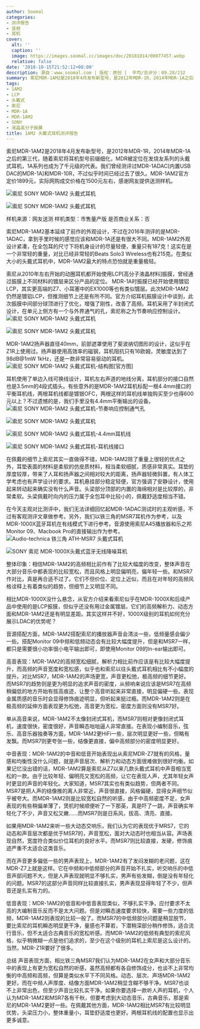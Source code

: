 ```yaml
---
author: Soomal
categories:
- 测评报告
- 音频
- 耳机
cover:
  alt: ''
  caption: ''
  image: https://images.soomal.cc/images/doc/20181014/00077457.webp
  relative: false
date: '2018-10-15T21:52:12+08:00'
description: 源自：www.soomal.com | 版权：原创 |  平均/总评分：09.28/232
summary: 索尼MDR-1AM2是2018年4月发布新型号，是2012年MDR-1R，2014年MDR-1A之后的第三代。随着索尼将耳机型号前缀细化，MDR被定位在发烧友系列的头戴式耳机，1A系列也成为了千元级的代表。
tags:
- 1AM2
- LCP
- 头戴式
- 索尼
- MDR-1A
- MDR-1AM2
- SONY
- 液晶高分子振膜
title: 1AM2 头戴式耳机测评报告
---
```


索尼MDR-1AM2是2018年4月发布新型号，是2012年MDR-1R，2014年MDR-1A之后的第三代，随着索尼将耳机型号前缀细化，MDR被定位在发烧友系列的头戴式耳机，1A系列也成为了千元级的代表。我们曾经测评过MDR-1ADAC[内置USB DAC的MDR-1A]和MDR-10R，不过似乎时间已经过去了很久。MDR-1AM2官方定价1899元，实际网购成交价格在1500元左右，感谢网友提供送测样机。



![索尼 SONY MDR-1AM2 头戴式耳机](https://images.soomal.cc/images/doc/20181008/00077234_01.webp)



![索尼 SONY MDR-1AM2 头戴式耳机](https://images.soomal.cc/images/doc/20181008/00077233_01.webp)



样机来源：网友送测
样机类型：市售量产版
是否商业关系：否



索尼MDR-1AM2基本延续了前作的外观设计，不过在2016年测评的是MDR-1ADAC，拿到手里时候的感觉应该和MDR-1A还是有很大不同。MDR-1AM2外观设计紧凑，在全包耳的尺寸下将机身设计的尽量轻便，重量只有187克！这实在是一个非常轻的重量，对比已经非常轻的Beats Solo3 Wireless也有215克。在类似大小的头戴式耳机中，MDR-1AM2最大的特点恐怕就是重量极轻。

索尼从2010年左右开始的动圈耳机都开始使用LCP[高分子液晶材料]振膜，曾经通过振膜上不同材料的镀层来区分产品的定位。 MDR-1A时振膜已经开始使用镀铝LCP，其实更高端的Z7、小耳塞中的EX1000等也有类似镀层。此次MDR-1AM2仍然是镀铝LCP，但推测细节上还是有所不同。官方介绍耳机振膜设计中谈到，此次振膜中间部分球顶进行了优化，增强了刚性，改善了高频。耳机采用了半封闭式设计，在单元上侧方有一个与外界通气的孔，索尼称之为节奏响应控制设计。
![索尼 SONY MDR-1AM2 头戴式耳机](https://images.soomal.cc/images/doc/20181008/00077243_01.webp)




![索尼 SONY MDR-1AM2 头戴式耳机](https://images.soomal.cc/images/doc/20181008/00077244_01.webp)




MDR-1AM2扬声器直径40mm，前部遮罩使用了斐波纳切图形的设计，这似乎在Z1R上使用过。扬声器使用高效率的磁钢，耳机阻抗只有16欧姆，灵敏度达到了98dB@1mW 1kHz，还是一款非常容易驱动的耳机。
![索尼 SONY MDR-1AM2 头戴式耳机-结构图[官方图]](https://images.soomal.cc/images/doc/20181014/00077456.webp)




耳机使用了单边入线可换线设计，耳机左右声道的地线分离，耳机部分的接口自然也是3.5mm的4段式插头。有些意外的是MDR-1AM2耳机标配一根4.4mm接口的平衡耳机线，两根耳机线都是镀银OFC，两根这样的耳机线单独购买至少也得600元以上？不过遗憾的是，我们手里没有4.4mm平衡输出的设备。
![索尼 SONY MDR-1AM2 头戴式耳机-节奏响应控制通气孔](https://images.soomal.cc/images/doc/20181008/00077239_01.webp)




![索尼 SONY MDR-1AM2 头戴式耳机](https://images.soomal.cc/images/doc/20181008/00077237_01.webp)




![索尼 SONY MDR-1AM2 头戴式耳机-4.4mm耳机线](https://images.soomal.cc/images/doc/20181008/00077246_01.webp)




![索尼 SONY MDR-1AM2 头戴式耳机-耳机线接口](https://images.soomal.cc/images/doc/20181008/00077248_01.webp)




在佩戴的细节上索尼其实一直做得不错，MDR-1AM2除了重量上很轻的优点之外，耳垫表面的材料是柔软的仿皮质材料，相当柔软细腻，质感非常真实。耳垫的厚度较厚，带来了人耳和扬声器之间相对较大的距离，扬声器轻微斜置，有人体工学考虑也有声学设计的要求。耳机悬挂部分稳定轻便，官方强调了安静设计，使用起来转动起来确实没有什么声音。头梁部分顶部的内置的海绵相对是比较厚的，非常柔软。头梁佩戴时向内的压力属于全包耳中比较小的，佩戴舒适度相当不错。

在今天主观对比测评中，我们无法详细回忆起MDR-1ADAC测试时的主观听感，不过有客观测评文章做参考。另外，我们以铁三角的MSR7耳机作为参考，以及MDR-1000X蓝牙耳机在有线模式下进行参考。音源使用索尼A45播放器和乐之邦Monitor 09、Macbook Pro的直接输出作为参考。
![Audio-technica 铁三角 ATH-MSR7 头戴式耳机](https://images.soomal.cc/images/doc/20151010/00055371_01.webp)




![SONY 索尼 MDR-1000X头戴式蓝牙无线降噪耳机](https://images.soomal.cc/images/doc/20170301/00066646_01.webp)




整体印象：相信MDR-1AM2的高频相比前作有了比较大幅度的改变，整体声音在大部分音乐中都表现的比较宽松，而且风格上明显偏明亮，偏年轻一些。和MSR7作对比，真是再合适不过了。它们不但价位、定位上近似，而且在对年轻的高频风格诠释上有着类似的趋势，但细节上又明显不同。

相比MDR-1000X没什么悬念，从官方介绍来看索尼似乎在MDR-1000X和后续产品中使用的是LCP振膜，但似乎还没有用过金属镀层。它们的高频解析力、动态方面和MDR-1AM2还是有明显差距。其实这样并不好，1000X级别的耳机如何充分展示LDAC的优势呢？

音源搭配方面，MDR-1AM2搭配索尼的播放器声音会清淡一些，低频量感会偏少一些。搭配Monitor 09中频和低频动态会有比较大幅度提升，但是和MSR7一样，都只是需要很小功率很小电平输出即可，即使用Monitor 09的In-ear输出即可。

高音表现：MDR-1AM2的高频宽松细腻，解析力相比前作应该是有比较大幅度提升，而高频的声音宽度和宽松感，似乎也和索尼以往头戴式耳机相比有不小幅度的提升。对比MSR7，MDR-1AM2的声场更宽，声音更松弛，极高频的细节更好。而MSR7的趋势则是更为明显的追求声音的密度，从频响来说应该是MSR7在高频稍偏低的地方开始有拔高痕迹，让整个高音听起来非常直接，明显偏硬一些。表现金属质感的音乐时会显得修饰痕迹明显，但听起来挺过瘾。而MDR-1AM2则是在极高频的延伸方面表现更为松弛，高音更为宽松，密度方面则没有MSR7好。

单从高音来说，MDR-1AM2不太像封闭式耳机，而MSR7则相对更像封闭式耳机，速度很快，密度很好，声音瞬态咄咄逼人非常直接。在表现小编制音乐，弦乐、高音乐器独奏等方面，MDR-1AM2更HiFi一些，层次明显更好一些，但略有发飘。而MSR7则更夸张一些，结像更直接，偏中高频部分的密度明显更好。

中音表现：MDR-1AM2的中音和低音开始表现出从索尼MDR-Z7就有的风格，量感和均衡性没什么问题，就是声音层次、解析力和动态方面很难做到很好均衡。如果记忆没出错的话，MDR-1AM2算是索尼从Z7以来几款头戴式耳机中声音相当宽松的一款。由于比较年轻、偏明亮又宽松的高频，让它在表现人声，尤其年轻女声时更显的声音的年轻化。大家知道，MSR7其实也有类似趋势，但两者不同。MSR7是把人声的结像推的离人非常近，声音很直接，风格偏硬，显得女声细节似乎被夸大。而MDR-1AM2则是比较宽松自然的听感，由于中高频密度不足，女声表现的有些稍偏单薄了，煲机时候顺便听了一下那英，真是吓了一跳，声音确实年轻化了不少，声音又松又嫩……而MSR7则是日系风，拔高、清亮、直接。

如果用MDR-1AM2来听一些大动态交响乐，我们认为它的表现优于MRS7，它的动态和声音层次都是优于MSR7的，声音宽松，面对大动态时也相当从容。声场表现自然，宽度符合类似价位耳机的良好水平。而MSR7则比较直接，发硬，修饰痕迹严重不太适合这类音乐。

而在声音更多偏低一些的男声表现上，MDR-1AM2有了发闷发糊的老问题，这在MDR-Z7上就是这样。它在中频和中低频部分的声音开始不扎实，听交响乐的中低音声部问题不大，但是人声表现就明显不够扎实，男声有些发糊，倒是没有年轻化的问题。MSR7的这部分声音同样比较直接扎实，男声表现显得年轻了不少，但声音还是扎实有力的。

低音表现：MDR-1AM2的低音和中低音表现类似，不够扎实干净，应付要求不太高的大编制音乐反而不是太大问题。但是对瞬态速度要求较快，需要一些力度的低频，MDR-1AM2则表现的比较一般了。而MSR7的中低频部分问题是稍显脱节，要比索尼的耳机瞬态明显更干净，量感也不算若，下潜稍深部分稍作修饰，适合流行音乐，但不太适合古典音乐的宽松听感。而MDR-1AM2的低频有典型的索尼风格，似乎稍微糊一点是他们追求的，至少在这个级别的耳机上索尼是这么设计的。当然，MDR-Z1R要好了很多。

总结
声音表现方面，相比铁三角MSR7我们认为MDR-1AM2在女声和大部分音乐中的表现上有更为宽松自然的听感，虽然高频都有各自修饰成分，也谈不上非常均衡的中高频和高频，但算是类似水平下不同风格。动态、层次、声场MDR-1AM2更好。而在中频人声厚度、结像方面MDR-1AM2稍显含糊不够干净。MSR7也谈不上非常出色，但至少声音比较扎实干净。如果你要选择一款听人声的耳机，个人认为MDR-1AM2和MSR7各有千秋，但要考虑到大动态音乐，古典音乐，那是索尼的MDR-1AM2更好一些。在佩戴其他方面，MDR-1AM2相比MSR7有比较明显优势，头梁压力小，整体重量小，耳垫舒适度也更好。两根耳机线的配置也显示出更多诚意。